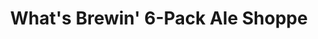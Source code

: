 ---
title: "What's Brewin' 6-Pack Ale Shoppe"
url: /old-forge/whats-brewin-6-pack-ale-shoppe/
shop: Spirituosen
---